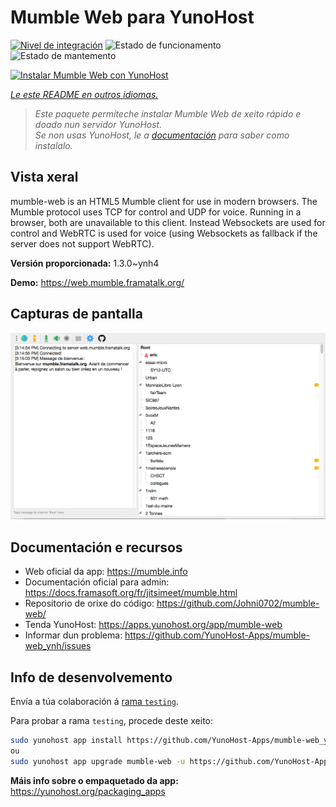 <!--
NOTA: Este README foi creado automáticamente por <https://github.com/YunoHost/apps/tree/master/tools/readme_generator>
NON debe editarse manualmente.
-->

# Mumble Web para YunoHost

[![Nivel de integración](https://dash.yunohost.org/integration/mumble-web.svg)](https://dash.yunohost.org/appci/app/mumble-web) ![Estado de funcionamento](https://ci-apps.yunohost.org/ci/badges/mumble-web.status.svg) ![Estado de mantemento](https://ci-apps.yunohost.org/ci/badges/mumble-web.maintain.svg)

[![Instalar Mumble Web con YunoHost](https://install-app.yunohost.org/install-with-yunohost.svg)](https://install-app.yunohost.org/?app=mumble-web)

*[Le este README en outros idiomas.](./ALL_README.md)*

> *Este paquete permíteche instalar Mumble Web de xeito rápido e doado nun servidor YunoHost.*  
> *Se non usas YunoHost, le a [documentación](https://yunohost.org/install) para saber como instalalo.*

## Vista xeral

mumble-web is an HTML5 Mumble client for use in modern browsers.
The Mumble protocol uses TCP for control and UDP for voice. Running in a browser, both are unavailable to this client. Instead Websockets are used for control and WebRTC is used for voice (using Websockets as fallback if the server does not support WebRTC).

**Versión proporcionada:** 1.3.0~ynh4

**Demo:** <https://web.mumble.framatalk.org/>

## Capturas de pantalla

![Captura de pantalla de Mumble Web](./doc/screenshots/screenshot.png)

## Documentación e recursos

- Web oficial da app: <https://mumble.info>
- Documentación oficial para admin: <https://docs.framasoft.org/fr/jitsimeet/mumble.html>
- Repositorio de orixe do código: <https://github.com/Johni0702/mumble-web/>
- Tenda YunoHost: <https://apps.yunohost.org/app/mumble-web>
- Informar dun problema: <https://github.com/YunoHost-Apps/mumble-web_ynh/issues>

## Info de desenvolvemento

Envía a túa colaboración á [rama `testing`](https://github.com/YunoHost-Apps/mumble-web_ynh/tree/testing).

Para probar a rama `testing`, procede deste xeito:

```bash
sudo yunohost app install https://github.com/YunoHost-Apps/mumble-web_ynh/tree/testing --debug
ou
sudo yunohost app upgrade mumble-web -u https://github.com/YunoHost-Apps/mumble-web_ynh/tree/testing --debug
```

**Máis info sobre o empaquetado da app:** <https://yunohost.org/packaging_apps>
